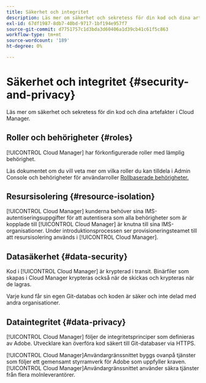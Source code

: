 ```yaml
---
title: Säkerhet och integritet
description: Läs mer om säkerhet och sekretess för din kod och dina artefakter i Cloud Manager.
exl-id: 67df1987-8db7-40bd-9717-1bf194e957f7
source-git-commit: d7751757c1d3bda3d60406a1d39cb41c61f5c863
workflow-type: tm+mt
source-wordcount: '189'
ht-degree: 0%

---
```



# Säkerhet och integritet {#security-and-privacy}

Läs mer om säkerhet och sekretess för din kod och dina artefakter i Cloud Manager.

## Roller och behörigheter {#roles}

[!UICONTROL Cloud Manager] har förkonfigurerade roller med lämplig behörighet.

Läs dokumentet om du vill veta mer om vilka roller du kan tilldela i Admin Console och behörigheter för användarroller [Rollbaserade behörigheter.](/help/requirements/role-based-permissions.md)

## Resursisolering {#resource-isolation}

[!UICONTROL Cloud Manager] kunderna behöver sina IMS-autentiseringsuppgifter för att autentisera som alla behörigheter som är kopplade till [!UICONTROL Cloud Manager] är knutna till sina IMS-organisationer. Under introduktionsprocessen ser provisioneringsteamet till att resursisolering används i [!UICONTROL Cloud Manager].

## Datasäkerhet {#data-security}

Kod i [!UICONTROL Cloud Manager] är krypterad i transit. Binärfiler som skapas i Cloud Manager krypteras också när de skickas och krypteras när de lagras.

Varje kund får sin egen Git-databas och koden är säker och inte delad med andra organisationer.

## Dataintegritet {#data-privacy}

[!UICONTROL Cloud Manager] följer de integritetsprinciper som definieras av Adobe. Utvecklare kan överföra kod säkert till Git-databaser via HTTPS.

[!UICONTROL Cloud Manager]Användargränssnittet byggs ovanpå tjänster som följer ett gemensamt styrramverk för Adobe som uppfyller kraven. [!UICONTROL Cloud Manager]Användargränssnittet använder säkra tjänster från flera molnleverantörer.
